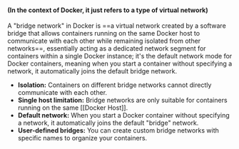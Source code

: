 
#### (In the context of Docker, it just refers to a type of virtual network)

A "bridge network" in Docker is ==a virtual network created by a software bridge that allows containers running on the same Docker host to communicate with each other while remaining isolated from other networks==, essentially acting as a dedicated network segment for containers within a single Docker instance; it's the default network mode for Docker containers, meaning when you start a container without specifying a network, it automatically joins the default bridge network.

- **Isolation:**
    Containers on different bridge networks cannot directly communicate with each other. 
- **Single host limitation:**
    Bridge networks are only suitable for containers running on the same [[Docker Host]]. 
- **Default network:**
    When you start a Docker container without specifying a network, it automatically joins the default "bridge" network. 
- **User-defined bridges:**
    You can create custom bridge networks with specific names to organize your containers.